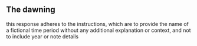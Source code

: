 The dawning  
---  
this response adheres to the instructions, which are to provide the name of a fictional time period without any additional explanation or context, and not to include year or note details